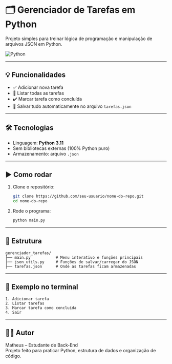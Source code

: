 # 🗂️ Gerenciador de Tarefas em Python

Projeto simples para treinar lógica de programação e manipulação de arquivos JSON em Python.

![Python](https://img.shields.io/badge/Python-3.11-blue)

---

## 💡 Funcionalidades

- ✅ Adicionar nova tarefa  
- 📃 Listar todas as tarefas  
- ✔️ Marcar tarefa como concluída  
- 💾 Salvar tudo automaticamente no arquivo `tarefas.json`

---

## 🛠️ Tecnologias

- Linguagem: **Python 3.11**
- Sem bibliotecas externas (100% Python puro)
- Armazenamento: arquivo `.json`

---

## ▶️ Como rodar

1. Clone o repositório:
   ```bash
   git clone https://github.com/seu-usuario/nome-do-repo.git
   cd nome-do-repo
   ```

2. Rode o programa:
   ```bash
   python main.py
   ```

---

## 📁 Estrutura

```
gerenciador_tarefas/
├── main.py           # Menu interativo e funções principais
├── json_utils.py     # Funções de salvar/carregar do JSON
├── tarefas.json      # Onde as tarefas ficam armazenadas
```

---

## 📸 Exemplo no terminal

```
1. Adicionar tarefa
2. Listar tarefas
3. Marcar tarefa como concluída
4. Sair
```

---

## 👨‍💻 Autor

Matheus – Estudante de Back-End  
Projeto feito para praticar Python, estrutura de dados e organização de código.
